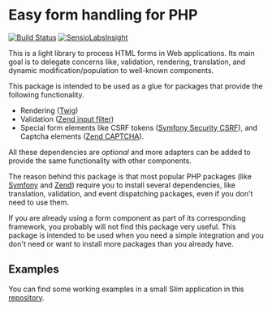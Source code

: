 # Easy form handling for PHP

[![Build Status](https://travis-ci.org/ComPHPPuebla/easy-forms.svg?branch=master)](https://travis-ci.org/ComPHPPuebla/easy-forms)
[![SensioLabsInsight](https://insight.sensiolabs.com/projects/b21b5fac-a347-4c1a-b9b0-9965a93893ea/mini.png)](https://insight.sensiolabs.com/projects/b21b5fac-a347-4c1a-b9b0-9965a93893ea)

This is a light library to process HTML forms in Web applications. Its main
goal is to delegate concerns like, validation, rendering, translation, and
dynamic modification/population to well-known components.

This package is intended to be used as a glue for packages that provide the
following functionality.

* Rendering ([Twig][3])
* Validation ([Zend input filter][4])
* Special form elements like CSRF tokens ([Symfony Security CSRF][5]), and
Captcha elements ([Zend CAPTCHA][6]).

All these dependencies are *optional* and more adapters can be added to
provide the same functionality with other components.

The reason behind this package is that most popular PHP packages (like
[Symfony][1] and [Zend][2]) require you to install several dependencies,
like translation, validation, and event dispatching packages, even if you
don't need to use them.

If you are already using a form component as part of its corresponding framework,
you probably will not find this package very useful. This package is intended to
be used when you need a simple integration and you don't need or want to install
more packages than you already have.

## Examples

You can find some working examples in a small Slim application in this
[repository][7].


[1]: http://symfony.com/doc/current/components/form/introduction.html
[2]: http://framework.zend.com/manual/current/en/modules/zend.form.intro.html
[3]: http://twig.sensiolabs.org/
[4]: http://framework.zend.com/manual/current/en/modules/zend.input-filter.intro.html
[5]: https://github.com/symfony/security-csrf
[6]: http://framework.zend.com/manual/current/en/modules/zend.captcha.intro.html
[7]: https://github.com/MontealegreLuis/easy-forms-examples
